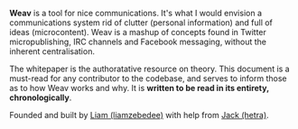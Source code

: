 **Weav** is a tool for nice communications. It's what I would envision a communications system rid of clutter (personal information) and full of ideas (microcontent). Weav is a mashup of concepts found in Twitter micropublishing, IRC channels and Facebook messaging, without the inherent centralisation.

The whitepaper is the authoratative resource on theory. This document is a must-read for any contributor to the codebase, and serves to inform those as to how Weav works and why. It is **written to be read in its entirety, chronologically**.

Founded and built by [Liam (liamzebedee)](liamz.co) with help from [Jack (hetra)](hetra.co).
